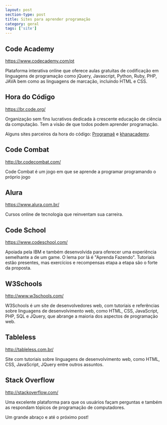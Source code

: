 ```yaml
---
layout: post
section-type: post
title: Sites para aprender programação
category: geral
tags: ['site']
---
```


## Code Academy
<a href="https://www.codecademy.com/pt" target="\_blank">https://www.codecademy.com/pt</a>

Plataforma interativa online que oferece aulas gratuitas de codificação em linguagens de programação como jQuery, Javascript, Python, Ruby, PHP, JAVA bem como as linguagens de marcação, incluindo HTML e CSS.

## Hora do Código
<a href="https://br.code.org/" target="\_blank">https://br.code.org/</a>

Organização sem fins lucrativos dedicada à crescente educação de ciência da computação. Tem a visão de que todos podem aprender programação.

Alguns sites parceiros da hora do código:
<a href="http://programae.org.br/horadocodigo/" target="\_blank">Programaê</a> e 
<a href="https://pt.khanacademy.org/hourofcode" target="\_blank">khanacademy</a>.

## Code Combat
<a href="http://br.codecombat.com/" target="\_blank">http://br.codecombat.com/</a>

Code Combat é um jogo em que se aprende a programar programando o próprio jogo

## Alura 
<a href="https://www.alura.com.br/" target="\_blank">https://www.alura.com.br/</a>

Cursos online de tecnologia que reinventam sua carreira.

## Code School
<a href="https://www.codeschool.com/" target="\_blank">https://www.codeschool.com/</a>

Apoiada pela IBM e também desenvolvida para oferecer uma experiência semelhante a de um game. O lema por lá é "Aprenda Fazendo". Tutoriais estão presentes, mas exercícios e recompensas etapa a etapa são o forte da proposta.

## W3Schools
<a href="http://www.w3schools.com/" target="\_blank">http://www.w3schools.com/</a>

W3Schools é um site de desenvolvedores web, com tutoriais e referências sobre linguagens de desenvolvimento web, como HTML, CSS, JavaScript, PHP, SQL e JQuery, que abrange a maioria dos aspectos de programação web.

## Tableless
<a href="http://tableless.com.br/" target="\_blank">http://tableless.com.br/</a>

Site com tutoriais sobre linguagens de desenvolvimento web, como HTML, CSS, JavaScript, JQuery entre outros assuntos.

## Stack Overflow
<a href="http://stackoverflow.com/" target="\_blank">http://stackoverflow.com/</a>

Uma excelente plataforma para que os usuários façam perguntas e também as respondam tópicos de programação de computadores.

Um grande abraço e até o próximo post!